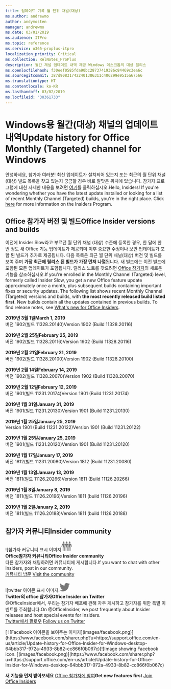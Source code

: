 ```yaml
---
title: 업데이트 기록 월 단위 채널(대상)
ms.author: andrewmo
author: andymosten
manager: andrewmo
ms.date: 03/01/2019
ms.audience: ITPro
ms.topic: reference
ms.service: o365-proplus-itpro
localization_priority: Critical
ms.collection: RelNotes_ProPlus
description: 월간 채널 업데이트 내역 제공 Windows 데스크톱의 대상 릴리스
ms.openlocfilehash: f30eef0585fda90bc28737419386c84469c3ea6c
ms.sourcegitcommit: 387d908317422401386311c406299e9515a67566
ms.translationtype: HT
ms.contentlocale: ko-KR
ms.lasthandoff: 03/02/2019
ms.locfileid: "30361733"
---
```

# <a name="update-history-for-office-monthly-targeted-channel-for-windows"></a><span data-ttu-id="a5ae3-103">Windows용 월간(대상) 채널의 업데이트 내역</span><span class="sxs-lookup"><span data-stu-id="a5ae3-103">Update history for Office Monthly (Targeted) channel for Windows</span></span>

<span data-ttu-id="a5ae3-p101">안녕하세요, 참가자 여러분! 최신 업데이트가 설치되어 있는지 또는 최근의 월 단위 채널(대상) 빌드 목록을 찾고 있는지 궁금할 경우 바로 알맞은 위치에 있습니다. 참가자 프로그램에 대한 자세한 내용을 보려면 [여기](https://insider.office.com/)를 클릭하십시오.</span><span class="sxs-lookup"><span data-stu-id="a5ae3-p101">Hello, Insiders! If you're wondering whether you have the latest update installed or looking for a list of recent Monthly Channel (Targeted) builds, you're in the right place. Click [here](https://insider.office.com/) for more information on the Insiders Program.</span></span>

## <a name="office-insider-versions-and-builds"></a><span data-ttu-id="a5ae3-107">Office 참가자 버전 및 빌드</span><span class="sxs-lookup"><span data-stu-id="a5ae3-107">Office Insider versions and builds</span></span>

<span data-ttu-id="a5ae3-p102">이전에 Insider Slow라고 부르던 월 단위 채널 (대상) 수준에 등록한 경우, 한 달에 한 번 정도 새 Office 기능 업데이트가 제공되며 이후 중요한 수정이나 보안 업데이트가 포함 된 빌드가 추가로 제공됩니다. 다음 목록은 최근 월 단위 채널(대상) 버전 및 빌드를 보여 주며 **가장 최근에 릴리스 된 빌드가 가장 먼저 나열**됩니다. 새 빌드에는 이전 빌드에 포함된 모든 업데이트가 포함됩니다. 릴리스 노트를 찾으려면 [ Office 참가자](https://support.office.com/ko-KR/article/what-s-new-for-office-insiders-c152d1e2-96ff-4ce9-8c14-e74e13847a24)의 새로운 기능을 참조하십시오.</span><span class="sxs-lookup"><span data-stu-id="a5ae3-p102">If you're enrolled in the Monthly Channel (Targeted) level, formerly called Insider Slow, you get a new Office feature update approximately once a month, plus subsequent builds containing important fixes or security updates. The following list shows recent Monthly Channel (Targeted) versions and builds, with **the most recently released build listed first**. New builds contain all the updates contained in previous builds. To find release notes, see [What's new for Office Insiders](https://support.office.com/ko-KR/article/what-s-new-for-office-insiders-c152d1e2-96ff-4ce9-8c14-e74e13847a24).</span></span>

<span data-ttu-id="a5ae3-112">**2019년 3월 1일**</span><span class="sxs-lookup"><span data-stu-id="a5ae3-112">**March 1, 2019**</span></span><br/> <span data-ttu-id="a5ae3-113">버전 1902(빌드 11328.20140)</span><span class="sxs-lookup"><span data-stu-id="a5ae3-113">Version 1902 (Build 11328.20116)</span></span><br/>

<span data-ttu-id="a5ae3-114">**2019년 2월 25일**</span><span class="sxs-lookup"><span data-stu-id="a5ae3-114">**February 25, 2019**</span></span><br/> <span data-ttu-id="a5ae3-115">버전 1902(빌드 11328.20116)</span><span class="sxs-lookup"><span data-stu-id="a5ae3-115">Version 1902 (Build 11328.20116)</span></span><br/>

<span data-ttu-id="a5ae3-116">**2019년 2월 21일**</span><span class="sxs-lookup"><span data-stu-id="a5ae3-116">**February 21, 2019**</span></span><br/> <span data-ttu-id="a5ae3-117">버전 1902(빌드 11328.20100)</span><span class="sxs-lookup"><span data-stu-id="a5ae3-117">Version 1902 (Build 11328.20100)</span></span><br/>

<span data-ttu-id="a5ae3-118">**2019년 2월 14일**</span><span class="sxs-lookup"><span data-stu-id="a5ae3-118">**February 14, 2019**</span></span><br/> <span data-ttu-id="a5ae3-119">버전 1902(빌드 11328.20070)</span><span class="sxs-lookup"><span data-stu-id="a5ae3-119">Version 1902 (Build 11328.20070)</span></span><br/>

<span data-ttu-id="a5ae3-120">**2019년 2월 12일**</span><span class="sxs-lookup"><span data-stu-id="a5ae3-120">**February 12, 2019**</span></span><br/> <span data-ttu-id="a5ae3-121">버전 1901(빌드 11231.20174)</span><span class="sxs-lookup"><span data-stu-id="a5ae3-121">Version 1901 (Build 11231.20174)</span></span><br/>

<span data-ttu-id="a5ae3-122">**2019년 1월 31일**</span><span class="sxs-lookup"><span data-stu-id="a5ae3-122">**January 31, 2019**</span></span><br/> <span data-ttu-id="a5ae3-123">버전 1901(빌드 11231.20130)</span><span class="sxs-lookup"><span data-stu-id="a5ae3-123">Version 1901 (Build 11231.20130)</span></span><br/> 

<span data-ttu-id="a5ae3-124">**2019년 1월 25일**</span><span class="sxs-lookup"><span data-stu-id="a5ae3-124">**January 25, 2019**</span></span><br/> <span data-ttu-id="a5ae3-125">Version 1901 (Build 11231.20122)</span><span class="sxs-lookup"><span data-stu-id="a5ae3-125">Version 1901 (Build 11231.20122)</span></span><br/> 

<span data-ttu-id="a5ae3-126">**2019년 1월 25일**</span><span class="sxs-lookup"><span data-stu-id="a5ae3-126">**January 25, 2019**</span></span><br/> <span data-ttu-id="a5ae3-127">버전 1901(빌드 11231.20120)</span><span class="sxs-lookup"><span data-stu-id="a5ae3-127">Version 1901 (Build 11231.20120)</span></span><br/> 

<span data-ttu-id="a5ae3-128">**2019년 1월 17일**</span><span class="sxs-lookup"><span data-stu-id="a5ae3-128">**January 17, 2019**</span></span><br/> <span data-ttu-id="a5ae3-129">버전 1812(빌드 11231.20080)</span><span class="sxs-lookup"><span data-stu-id="a5ae3-129">Version 1812 (Build 11231.20080)</span></span><br/> 

<span data-ttu-id="a5ae3-130">**2019년 1월 13일**</span><span class="sxs-lookup"><span data-stu-id="a5ae3-130">**January 13, 2019**</span></span><br/> <span data-ttu-id="a5ae3-131">버전 1811(빌드 11126.20266)</span><span class="sxs-lookup"><span data-stu-id="a5ae3-131">Version 1811 (Build 11126.20266)</span></span><br/>

<span data-ttu-id="a5ae3-132">**2019년 1월 8일**</span><span class="sxs-lookup"><span data-stu-id="a5ae3-132">**January 8, 2019**</span></span><br/> <span data-ttu-id="a5ae3-133">버전 1811(빌드 11126.20196)</span><span class="sxs-lookup"><span data-stu-id="a5ae3-133">Version 1811 (build 11126.20196)</span></span><br/> 

<span data-ttu-id="a5ae3-134">**2019년 1월 2일**</span><span class="sxs-lookup"><span data-stu-id="a5ae3-134">**January 2, 2019**</span></span><br/> <span data-ttu-id="a5ae3-135">버전 1811(빌드 11126.20188)</span><span class="sxs-lookup"><span data-stu-id="a5ae3-135">Version 1811 (build 11126.20188)</span></span><br/> 


## <a name="insider-community"></a><span data-ttu-id="a5ae3-136">참가자 커뮤니티</span><span class="sxs-lookup"><span data-stu-id="a5ae3-136">Insider community</span></span>

<span data-ttu-id="a5ae3-137">![참가자 커뮤니티 표시 이미지</span><span class="sxs-lookup"><span data-stu-id="a5ae3-137">![Image showing insider community.</span></span> ](images/insidercommunity.png)<br/>
<span data-ttu-id="a5ae3-138">**Office참가자 커뮤니티**</span><span class="sxs-lookup"><span data-stu-id="a5ae3-138">**Office Insider community**</span></span><br/> <span data-ttu-id="a5ae3-139">다른 참가자와 채팅하려면 커뮤니티에 게시합니다.</span><span class="sxs-lookup"><span data-stu-id="a5ae3-139">If you want to chat with other Insiders, post in our community.</span></span><br/><span data-ttu-id="a5ae3-140"> 
[커뮤니티 방문](https://go.microsoft.com/fwlink/?linkid=843493)</span><span class="sxs-lookup"><span data-stu-id="a5ae3-140"> 
[Visit the community](https://go.microsoft.com/fwlink/?linkid=843493)</span></span><br/> 

<span data-ttu-id="a5ae3-141">![twitter 아이콘 표시 이미지.</span><span class="sxs-lookup"><span data-stu-id="a5ae3-141">![Image showing twitter icon.</span></span> ](images/twitter.png)<br/>
<span data-ttu-id="a5ae3-142">**Twitter의 office 참가자**</span><span class="sxs-lookup"><span data-stu-id="a5ae3-142">**Office Insider on Twitter**</span></span><br/> <span data-ttu-id="a5ae3-143">@OfficeInsider에서, 우리는 참가자 배포에 관해 자주 게시하고 참가자를 위한 특별 이벤트를 주최합니다.</span><span class="sxs-lookup"><span data-stu-id="a5ae3-143">On @OfficeInsider, we post frequently about Insider releases and host special events for Insiders.</span></span><br/><span data-ttu-id="a5ae3-144"> 
[Twitter에서 팔로우](https://go.microsoft.com/fwlink/?linkid=717717)</span><span class="sxs-lookup"><span data-stu-id="a5ae3-144"> 
[Follow us on Twitter](https://go.microsoft.com/fwlink/?linkid=717717)</span></span><br/> 

<span data-ttu-id="a5ae3-145">
  [
  ![Facebook 아이콘을 보여주는 이미지](images/facebook.png)](https://www.facebook.com/sharer.php?u=https://support.office.com/en-us/article/Update-history-for-Office-Insider-for-Windows-desktop-64bbb317-972a-4933-8b82-cc866f0b067c)</span><span class="sxs-lookup"><span data-stu-id="a5ae3-145">[![Image showing Facebook icon. ](images/facebook.png)](https://www.facebook.com/sharer.php?u=https://support.office.com/en-us/article/Update-history-for-Office-Insider-for-Windows-desktop-64bbb317-972a-4933-8b82-cc866f0b067c)</span></span>       


<span data-ttu-id="a5ae3-146">**새 기능을 먼저 받아보세요**
[Office 참가자에 참여](https://insider.office.com/)</span><span class="sxs-lookup"><span data-stu-id="a5ae3-146">**Get new features first**
[Join Office Insiders](https://insider.office.com/)</span></span>